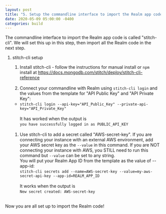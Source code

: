```yaml
---
layout: post
title: "5. Setup the commandline interface to import the Realm app code"
date: 2020-05-09 05:00:00 -0400
categories: build
---
```


The commandline interface to import the Realm app code is called "stitch-cli". We will set this up in this step, then import all the Realm code in the next step.

1. stitch-cli setup
   1. Install stitch-cli - follow the instructions for manual install or `npm` install at <A HREF="https://docs.mongodb.com/stitch/deploy/stitch-cli-reference/" target="_blank">https://docs.mongodb.com/stitch/deploy/stitch-cli-reference</A><BR><BR>
   1. Connect your commandline with Realm using `stitch-cli login` and the values from the template for "API Public Key" and "API Private Key":<BR>
   - `stitch-cli login --api-key="API_Public_Key" --private-api-key="API_Private_Key"`<BR><BR>
      It has worked when the output is <BR>`you have successfully logged in as PUBLIC_API_KEY`<BR><BR>

   1. Use stitch-cli to add a secret called "AWS-secret-key". If you are connecting your instance with an external AWS environment, add your AWS secret key as the `--value` in this command. If you are NOT connecting your instance with AWS, you STILL need to run this command but `--value` can be set to any string. <BR>
   You will put your Realm App ID from the template as the value of --app-id:<BR>
      `stitch-cli secrets add --name=AWS-secret-key --value=my-aws-secret-api-key --app-id=REALM_APP_ID`<BR><BR>
      It works when the output is <BR>`New secret created: AWS-secret-key`<BR><BR>

Now you are all set up to import the Realm code!
